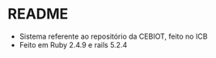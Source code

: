 # README
* Sistema referente ao repositório da CEBIOT, feito no ICB
* Feito em Ruby 2.4.9 e rails 5.2.4

